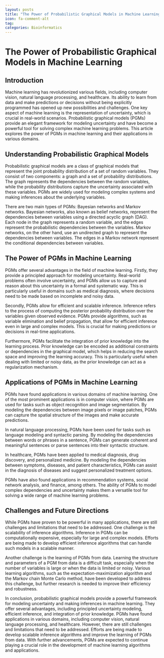 ```yaml
---
layout: posts
title: "The Power of Probabilistic Graphical Models in Machine Learning"
icon: fa-comment-alt
tag:      
categories: Bioinformatics
---
```



# The Power of Probabilistic Graphical Models in Machine Learning

## Introduction

Machine learning has revolutionized various fields, including computer vision, natural language processing, and healthcare. Its ability to learn from data and make predictions or decisions without being explicitly programmed has opened up new possibilities and challenges. One key aspect of machine learning is the representation of uncertainty, which is crucial in real-world scenarios. Probabilistic graphical models (PGMs) provide an elegant framework for modeling uncertainty and have become a powerful tool for solving complex machine learning problems. This article explores the power of PGMs in machine learning and their applications in various domains.

## Understanding Probabilistic Graphical Models

Probabilistic graphical models are a class of graphical models that represent the joint probability distribution of a set of random variables. They consist of two components: a graph and a set of probability distributions. The graph represents the dependencies between the random variables, while the probability distributions capture the uncertainty associated with these variables. PGMs are widely used for modeling complex systems and making inferences about the underlying variables.

There are two main types of PGMs: Bayesian networks and Markov networks. Bayesian networks, also known as belief networks, represent the dependencies between variables using a directed acyclic graph (DAG). Each node in the graph represents a random variable, and the edges represent the probabilistic dependencies between the variables. Markov networks, on the other hand, use an undirected graph to represent the dependencies between variables. The edges in a Markov network represent the conditional dependencies between variables.

## The Power of PGMs in Machine Learning

PGMs offer several advantages in the field of machine learning. Firstly, they provide a principled approach for modeling uncertainty. Real-world problems often involve uncertainty, and PGMs allow us to capture and reason about this uncertainty in a formal and systematic way. This is particularly useful in domains such as medical diagnosis, where decisions need to be made based on incomplete and noisy data.

Secondly, PGMs allow for efficient and scalable inference. Inference refers to the process of computing the posterior probability distribution over the variables given observed evidence. PGMs provide algorithms, such as variable elimination and belief propagation, that allow for efficient inference even in large and complex models. This is crucial for making predictions or decisions in real-time applications.

Furthermore, PGMs facilitate the integration of prior knowledge into the learning process. Prior knowledge can be encoded as additional constraints or dependencies in the graphical model, which helps in reducing the search space and improving the learning accuracy. This is particularly useful when dealing with limited or noisy data, as the prior knowledge can act as a regularization mechanism.

## Applications of PGMs in Machine Learning

PGMs have found applications in various domains of machine learning. One of the most prominent applications is in computer vision, where PGMs are used for tasks such as object recognition and image segmentation. By modeling the dependencies between image pixels or image patches, PGMs can capture the spatial structure of the images and make accurate predictions.

In natural language processing, PGMs have been used for tasks such as language modeling and syntactic parsing. By modeling the dependencies between words or phrases in a sentence, PGMs can generate coherent and meaningful sentences or parse sentences into their syntactic structure.

In healthcare, PGMs have been applied to medical diagnosis, drug discovery, and personalized medicine. By modeling the dependencies between symptoms, diseases, and patient characteristics, PGMs can assist in the diagnosis of diseases and suggest personalized treatment options.

PGMs have also found applications in recommendation systems, social network analysis, and finance, among others. The ability of PGMs to model complex dependencies and uncertainty makes them a versatile tool for solving a wide range of machine learning problems.

## Challenges and Future Directions

While PGMs have proven to be powerful in many applications, there are still challenges and limitations that need to be addressed. One challenge is the scalability of inference algorithms. Inference in PGMs can be computationally expensive, especially for large and complex models. Efforts are being made to develop efficient inference algorithms that can handle such models in a scalable manner.

Another challenge is the learning of PGMs from data. Learning the structure and parameters of a PGM from data is a difficult task, especially when the number of variables is large or when the data is limited or noisy. Various learning algorithms, such as the expectation-maximization algorithm and the Markov chain Monte Carlo method, have been developed to address this challenge, but further research is needed to improve their efficiency and robustness.

In conclusion, probabilistic graphical models provide a powerful framework for modeling uncertainty and making inferences in machine learning. They offer several advantages, including principled uncertainty modeling, efficient inference, and integration of prior knowledge. PGMs have found applications in various domains, including computer vision, natural language processing, and healthcare. However, there are still challenges and limitations that need to be addressed. Efforts are being made to develop scalable inference algorithms and improve the learning of PGMs from data. With further advancements, PGMs are expected to continue playing a crucial role in the development of machine learning algorithms and applications.